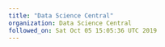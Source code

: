 ```yaml
---
title: "Data Science Central"
organization: Data Science Central
followed_on: Sat Oct 05 15:05:36 UTC 2019
---
```

